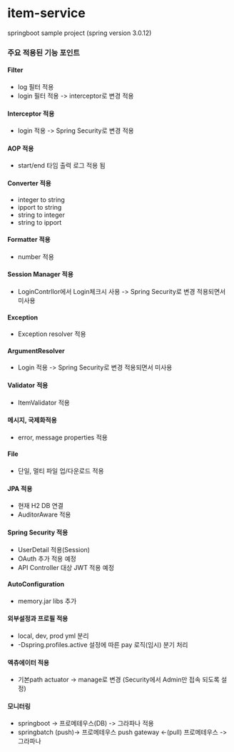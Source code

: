 # item-service
springboot sample project (spring version 3.0.12)

### 주요 적용된 기능 포인트
#### Filter
* log 필터 적용
* login 필터 적용 -> interceptor로 변경 적용
#### Interceptor 적용
* login 적용 -> Spring Security로 변경 적용
#### AOP 적용
* start/end 타임 출력 로그 적용 됨
#### Converter 적용
* integer to string
* ipport to string
* string to integer
* string to ipport
#### Formatter 적용
* number 적용
#### Session Manager 적용
* LoginContrllor에서 Login체크시 사용 -> Spring Security로 변경 적용되면서 미사용
#### Exception
* Exception resolver 적용
#### ArgumentResolver
* Login 적용 -> Spring Security로 변경 적용되면서 미사용
#### Validator 적용
* ItemValidator 적용
#### 메시지, 국제화적용
* error, message properties 적용
#### File
* 단일, 멀티 파일 업/다운로드 적용
#### JPA 적용
* 현재 H2 DB 연결
* AuditorAware 적용
#### Spring Security 적용
* UserDetail 적용(Session)
* OAuth 추가 적용 예정
* API Controller 대상 JWT 적용 예정
#### AutoConfiguration
* memory.jar libs 추가
#### 외부설정과 프로필 적용
* local, dev, prod yml 분리
* -Dspring.profiles.active 설정에 따른 pay 로직(임시) 분기 처리
#### 액츄에이터 적용
* 기본path actuator -> manage로 변경 (Security에서 Admin만 접속 되도록 설정)
#### 모니터링
* springboot -> 프로메테우스(DB) -> 그라파나 적용
* springbatch (push)-> 프로메테우스 push gateway <-(pull) 프로메테우스 -> 그라파나


